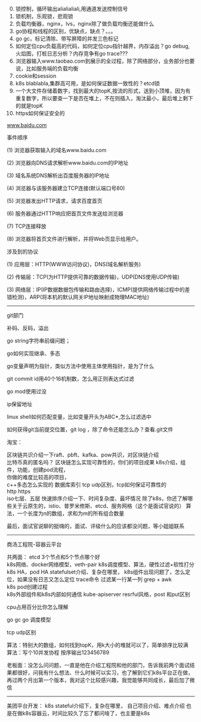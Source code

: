 
0. 锁控制，循环输出alialialiali,用通道发送控制信号
1. 锁机制，乐观锁，悲观锁
2. 负载均衡器，nginx，lvs，nginx除了做负载均衡还能做什么
3. go协程和线程的区别，优缺点，缺点？。。。
4. go gc，标记清除、带写屏障的并发三色标记
5. 如何定位cpu负载高的代码，如何定位cpu指针越界，内存溢出？go debug,火焰图，打桩日志分析？内存竞争有go trace???
6. 浏览器输入www.taobao.com到展示的全过程，除了网络部分，业务部分也要说，比如服务端的负载均衡
7. cookie和session
8. k8s blablabla,集群高可用，是如何保证数据一致性的？etcd锁
9. 一个大文件存储着数字，找到最大的topK,按流的形式，送到小顶堆，因为有重复数字，所以要查一下是否在堆上，不在则插入，淘汰最小，最后堆上剩下的就是topK
10. https如何保证安全的



www.baidu.com

事件顺序

(1) 浏览器获取输入的域名www.baidu.com

(2) 浏览器向DNS请求解析www.baidu.com的IP地址

(3) 域名系统DNS解析出百度服务器的IP地址

(4) 浏览器与该服务器建立TCP连接(默认端口号80)

(5) 浏览器发出HTTP请求，请求百度首页

(6) 服务器通过HTTP响应把首页文件发送给浏览器

(7) TCP连接释放

(8) 浏览器将首页文件进行解析，并将Web页显示给用户。

涉及到的协议

(1) 应用层：HTTP(WWW访问协议)，DNS(域名解析服务)

(2) 传输层：TCP(为HTTP提供可靠的数据传输)，UDP(DNS使用UDP传输)

(3) 网络层：IP(IP数据数据包传输和路由选择)，ICMP(提供网络传输过程中的差错检测)，ARP(将本机的默认网关IP地址映射成物理MAC地址)



---
git部门

补码、反码，溢出

go string字符串前缀问题；

go如何实现继承、多态

go变量声明为指针，类似方法中使用主体使用指针，是为了什么

git commit id用40个16机制数，怎么用正则表达式过滤

go mod使用过没

ip保留地址

linux shell如何匹配变量，比如变量开头为ABC*,怎么过滤选中

如何获得git当前提交位置，git log ，除了命令还能怎么办？查看.git文件

淘宝：

区块链共识介绍一下raft、pbft、kafka、pow共识，对区块链介绍  
比特币真的匿名吗？
区块链怎么实现可靠性的，你们的项目成果
k8s介绍，组件，功能，创建pod流程，  
你做的难度比较高的项目，  
c++多态怎么实现的
数据库索引
tcp udp区别，tcp如何保证可靠性的  
http https  
iso七层、五层
快速排序介绍一下、时间复杂度、最坏情况
除了k8s，你还了解哪些关于云原生的，istio、普罗米修斯、etcd、服务网格（这个是面试官说的）
算法，一个长度为n的数组，求和为m的所有组合数量

最后，面试官说聊的挺嗨的，面试、评级什么的应该都没问题，等小姐姐联系

---
商汤工程院-容器云平台

共两面：
etcd 3个节点和5个节点哪个好  
k8s网络、docker网络模型，veth-pair
k8s调度模型、算法，硬性过滤+软性打分
k8s HA，pod HA
statefulset介绍、复杂在哪里，
k8s组件出现问题了，怎么定位，如果没有日志又怎么定位
trace命令
过滤某一行某一列 grep + awk  
k8s pod创建过程  
k8s外部组件和k8s内部如何通信
kube-apiserver resrful风格，post 和put区别 

cpu占用百分比你怎么理解 

go gc
go 调度模型  

tcp udp区别

算法：特别大的数组，如何找到topK，用k大小的堆就可以了，简单排序比较满  
算法：写个10并发协程 按序输出123456789

老板面：没怎么问问题，一直是他在介绍工程院和他的部门，告诉我前两个面试结果都很好，问我有什么想法、什么时候可以实习，也了解到它们k8s平台正在做，再过两个月出第一个版本，我对这个比较感兴趣，我觉能够共同成长，最后加了微信

---
美团平台开发：
k8s stateful介绍下，复杂在哪里，
自己项目介绍、难点介绍
也是在做k8s容器云，时间比较久了忘了都问啥了，也主要是k8s


